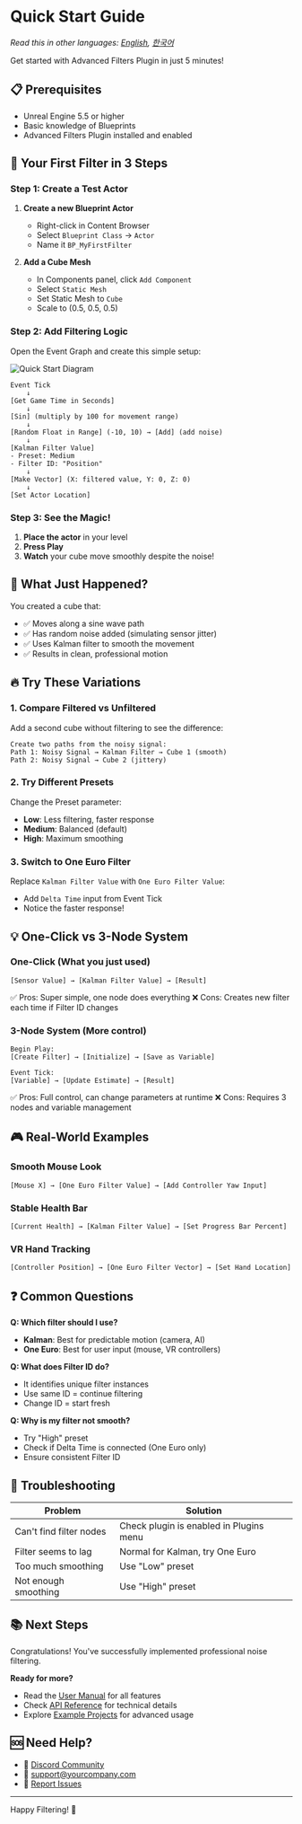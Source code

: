 # Quick Start Guide

*Read this in other languages: [English](QuickStart.md), [한국어](QuickStart_KR.md)*

Get started with Advanced Filters Plugin in just 5 minutes!

## 📋 Prerequisites

- Unreal Engine 5.5 or higher
- Basic knowledge of Blueprints
- Advanced Filters Plugin installed and enabled

## 🚀 Your First Filter in 3 Steps

### Step 1: Create a Test Actor

1. **Create a new Blueprint Actor**
   - Right-click in Content Browser
   - Select `Blueprint Class` → `Actor`
   - Name it `BP_MyFirstFilter`

2. **Add a Cube Mesh**
   - In Components panel, click `Add Component`
   - Select `Static Mesh`
   - Set Static Mesh to `Cube`
   - Scale to (0.5, 0.5, 0.5)

### Step 2: Add Filtering Logic

Open the Event Graph and create this simple setup:

![Quick Start Diagram](images/quickstart_diagram.png)

```blueprint
Event Tick
    ↓
[Get Game Time in Seconds]
    ↓
[Sin] (multiply by 100 for movement range)
    ↓
[Random Float in Range] (-10, 10) → [Add] (add noise)
    ↓
[Kalman Filter Value]
- Preset: Medium
- Filter ID: "Position"
    ↓
[Make Vector] (X: filtered value, Y: 0, Z: 0)
    ↓
[Set Actor Location]
```

### Step 3: See the Magic!

1. **Place the actor** in your level
2. **Press Play**
3. **Watch** your cube move smoothly despite the noise!

## 🎯 What Just Happened?

You created a cube that:
- ✅ Moves along a sine wave path
- ✅ Has random noise added (simulating sensor jitter)
- ✅ Uses Kalman filter to smooth the movement
- ✅ Results in clean, professional motion

## 🔥 Try These Variations

### 1. Compare Filtered vs Unfiltered

Add a second cube without filtering to see the difference:

```blueprint
Create two paths from the noisy signal:
Path 1: Noisy Signal → Kalman Filter → Cube 1 (smooth)
Path 2: Noisy Signal → Cube 2 (jittery)
```

### 2. Try Different Presets

Change the Preset parameter:
- **Low**: Less filtering, faster response
- **Medium**: Balanced (default)
- **High**: Maximum smoothing

### 3. Switch to One Euro Filter

Replace `Kalman Filter Value` with `One Euro Filter Value`:
- Add `Delta Time` input from Event Tick
- Notice the faster response!

## 💡 One-Click vs 3-Node System

### One-Click (What you just used)
```blueprint
[Sensor Value] → [Kalman Filter Value] → [Result]
```
✅ Pros: Super simple, one node does everything
❌ Cons: Creates new filter each time if Filter ID changes

### 3-Node System (More control)
```blueprint
Begin Play:
[Create Filter] → [Initialize] → [Save as Variable]

Event Tick:
[Variable] → [Update Estimate] → [Result]
```
✅ Pros: Full control, can change parameters at runtime
❌ Cons: Requires 3 nodes and variable management

## 🎮 Real-World Examples

### Smooth Mouse Look
```blueprint
[Mouse X] → [One Euro Filter Value] → [Add Controller Yaw Input]
```

### Stable Health Bar
```blueprint
[Current Health] → [Kalman Filter Value] → [Set Progress Bar Percent]
```

### VR Hand Tracking
```blueprint
[Controller Position] → [One Euro Filter Vector] → [Set Hand Location]
```

## ❓ Common Questions

**Q: Which filter should I use?**
- **Kalman**: Best for predictable motion (camera, AI)
- **One Euro**: Best for user input (mouse, VR controllers)

**Q: What does Filter ID do?**
- It identifies unique filter instances
- Use same ID = continue filtering
- Change ID = start fresh

**Q: Why is my filter not smooth?**
- Try "High" preset
- Check if Delta Time is connected (One Euro only)
- Ensure consistent Filter ID

## 🚨 Troubleshooting

| Problem | Solution |
|---------|----------|
| Can't find filter nodes | Check plugin is enabled in Plugins menu |
| Filter seems to lag | Normal for Kalman, try One Euro |
| Too much smoothing | Use "Low" preset |
| Not enough smoothing | Use "High" preset |

## 📚 Next Steps

Congratulations! You've successfully implemented professional noise filtering. 

**Ready for more?**
- Read the [User Manual](UserManual.md) for all features
- Check [API Reference](APIReference.md) for technical details
- Explore [Example Projects](Examples.md) for advanced usage

## 🆘 Need Help?

- 💬 [Discord Community](https://discord.gg/yourserver)
- 📧 support@yourcompany.com
- 🐛 [Report Issues](https://github.com/yourusername/AdvancedFilters/issues)

---

Happy Filtering! 🎉